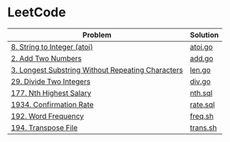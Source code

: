 # LeetCode

| Problem                                                                                                                           | Solution                                                          |
| --------------------------------------------------------------------------------------------------------------------------------- | ----------------------------------------------------------------- |
| [8. String to Integer (atoi)](https://leetcode.com/problems/string-to-integer-atoi)                                               | [atoi.go](./string-to-integer-atoi/atoi.go)                       |
| [2. Add Two Numbers](https://leetcode.com/problems/add-two-numbers)                                                               | [add.go](./add-two-numbers/add.go)                                |
| [3. Longest Substring Without Repeating Characters](https://leetcode.com/problems/longest-substring-without-repeating-characters) | [len.go](./longest-substring-without-repeating-characters/len.go) |
| [29. Divide Two Integers](https://leetcode.com/problems/divide-two-integers)                                                      | [div.go](./divide-two-integers/div.go)                            |
| [177. Nth Highest Salary](https://leetcode.com/problems/nth-highest-salary)                                                       | [nth.sql](./nth-highest-salary/nth.sql)                           |
| [1934. Confirmation Rate](https://leetcode.com/problems/confirmation-rate)                                                        | [rate.sql](./confirmation-rate/rate.sql)                          |
| [192. Word Frequency](https://leetcode.com/problems/word-frequency)                                                               | [freq.sh](./word-frequency/freq.sh)                               |
| [194. Transpose File](https://leetcode.com/problems/transpose-file)                                                               | [trans.sh](./transpose-file/trans.sh)                             |
